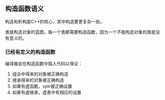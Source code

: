 构造函数语义
---
构造和析构是C++的核心，其中构造要更复杂一些。

类是构造对象的蓝图，每一个类都需要构造函数，因为一个不能构造对象的类是没有意义的。

### 已经有定义的构造函数

编译器会在构造函数中插入代码以保证：

1. 组合中得来的对象被正确构造
2. 继承得来的对象被正确构造
3. 如果有虚函数，vptr被正确设置
4. 如果有虚继承，虚表中有相应的设置

